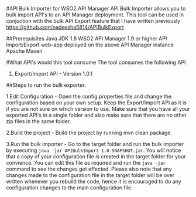 #API Bulk Importer for WSO2 API Manager
API Bulk Importer allows you to bulk import API's to an API Manager deployment. This tool can be used in conjuction with the bulk API Export feature that I have written previously
https://github.com/nadeesha5814/APIBulkExport

##Prerequisites
Java JDK 1.8
WSO2 API Manager 1.9 or higher 
API Import/Export web-app deployed on the above API Manager instance 
Apache Maven

#What API's would this tool consume
The tool consumes the following API
1. Export/Import API - Version 1.0.1

##Steps to run the bulk exporter.

1.Edit Configuration - Open the config.properties file and change the configuration based on your own setup. Keep the Export/Import API as it is if you are not sure on which version to use. Make sure that you have all your exported API's in a single folder and also make sure that there are no other zip files in the same folder.

2.Build the project - Build the project by running mvn clean package. 

3.Run the bulk importer - Go to the target folder and run the bulk importer by executing `java -jar APIBulkImport-1.0-SNAPSHOT.jar`. You will notice that a copy of your configuration file is created in the target folder for your convience. You can edit this file as required and run the `java -jar` command to see the changes get effected. Please also note that any changes made to the configuration file in the target folder will be over written whenever you rebuild the code, hence it is encouraged to do any configuration changes to the main configuration file.

